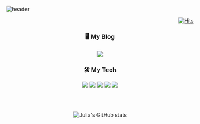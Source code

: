 ![header](https://capsule-render.vercel.app/api?type=wave&color=D1B6E1&height=180&section=header&text=Welcome%20Julia's%20Github%20👩🏻‍💻&fontSize=26&fontColor=242a2e&animation=fadeIn&fontAlignY=70)

<div align=right>
  
[![Hits](https://hits.seeyoufarm.com/api/count/incr/badge.svg?url=https%3A%2F%2Fgithub.com%2Fjulia0926&count_bg=%23C185FF&title_bg=%23555555&icon=&icon_color=%23E7E7E7&title=hits&edge_flat=false)](https://hits.seeyoufarm.com)
  
</div>
<div align=center>
<h3>🖥 My Blog <h3>
  <a href="https://julia1281.tistory.com/"><img src="https://img.shields.io/badge/My Blog-FF6600?style=round-square&logo=Blogger&logoColor=white"/></a>
<h3>🛠 My Tech </h3>

<p>
<img src="https://img.shields.io/badge/ iOS-000000?style=flat-square&logo=iOS&logoColor=white">
<img src="https://img.shields.io/badge/Swift-FA7343?style=flat-square&logo=Swift&logoColor=white"/></a>
<img src="https://img.shields.io/badge/Apple-FA243C?style=flat-square&logo=Apple&logoColor=white">
<img src="https://img.shields.io/badge/Java-007396?style=flat-square&logo=Java&logoColor=white"/></a>
<img src="https://img.shields.io/badge/Python-3776AB?style=flat-square&logo=Python&logoColor=white"/></a> 
</p>
<br><br>

![Julia's GitHub stats](https://github-readme-stats.vercel.app/api?username=julia0926&show_icons=true) <br>
<!-- 
  <a href="https://github.com/julia0926">
    <img align="center" src="https://github-readme-stats.anuraghazra1.vercel.app/api/top-langs/?username=julia0926&layout=compact&title_color=487eb0" /> <br> <br> -->
<!--   <img align='center' src="http://mazassumnida.wtf/api/v2/generate_badge?boj=kj980926"> -->

</div>

